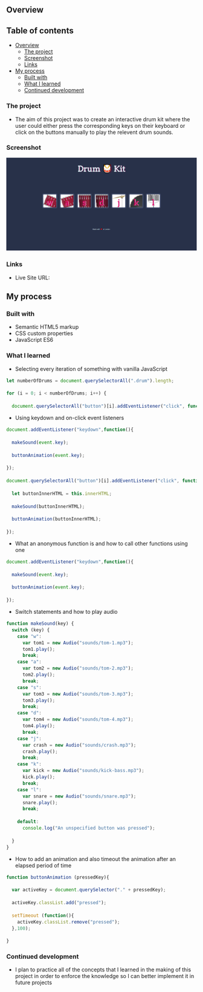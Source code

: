 ## Overview

## Table of contents

- [Overview](#overview)
  - [The project](#the-project)
  - [Screenshot](#screenshot)
  - [Links](#links)
- [My process](#my-process)
  - [Built with](#built-with)
  - [What I learned](#what-i-learned)
  - [Continued development](#continued-development)

### The project

- The aim of this project was to create an interactive drum kit where the user could either press the corresponding keys on their keyboard or click on the
buttons manually to play the relevent drum sounds.

### Screenshot

![](./DrumKit.png)

### Links

- Live Site URL: 

## My process

### Built with

- Semantic HTML5 markup
- CSS custom properties
- JavaScript ES6

### What I learned

- Selecting every iteration of something with vanilla JavaScript

```js
let numberOfDrums = document.querySelectorAll(".drum").length;

for (i = 0; i < numberOfDrums; i++) {

  document.querySelectorAll("button")[i].addEventListener("click", function() {}
```

- Using keydown and on-click event listeners

```js
document.addEventListener("keydown",function(){

  makeSound(event.key);

  buttonAnimation(event.key);

});

document.querySelectorAll("button")[i].addEventListener("click", function() {

  let buttonInnerHTML = this.innerHTML;

  makeSound(buttonInnerHTML);

  buttonAnimation(buttonInnerHTML);

});
```

- What an anonymous function is and how to call other functions using one

```js
document.addEventListener("keydown",function(){

  makeSound(event.key);

  buttonAnimation(event.key);

});
```

- Switch statements and how to play audio

```js
function makeSound(key) {
  switch (key) {
    case "w":
      var tom1 = new Audio("sounds/tom-1.mp3");
      tom1.play();
      break;
    case "a":
      var tom2 = new Audio("sounds/tom-2.mp3");
      tom2.play();
      break;
    case "s":
      var tom3 = new Audio("sounds/tom-3.mp3");
      tom3.play();
      break;
    case "d":
      var tom4 = new Audio("sounds/tom-4.mp3");
      tom4.play();
      break;
    case "j":
      var crash = new Audio("sounds/crash.mp3");
      crash.play();
      break;
    case "k":
      var kick = new Audio("sounds/kick-bass.mp3");
      kick.play();
      break;
    case "l":
      var snare = new Audio("sounds/snare.mp3");
      snare.play();
      break;

    default:
      console.log("An unspecified button was pressed");

  }
}
```

- How to add an animation and also timeout the animation after an elapsed period of time

```js
function buttonAnimation (pressedKey){

  var activeKey = document.querySelector("." + pressedKey);

  activeKey.classList.add("pressed");

  setTimeout (function(){
    activeKey.classList.remove("pressed");
  },100);

}
```

### Continued development

- I plan to practice all of the concepts that I learned in the making of this project in order to enforce the knowledge so I can better implement it in 
future projects


